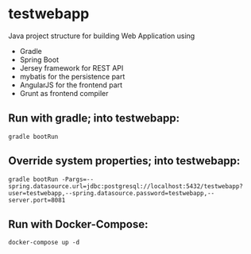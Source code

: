# testwebapp

Java project structure for building Web Application using

- Gradle
- Spring Boot
- Jersey framework for REST API
- mybatis for the persistence part
- AngularJS for the frontend part
- Grunt as frontend compiler

## Run with gradle; into testwebapp:

`gradle bootRun`

## Override system properties; into testwebapp:

`gradle bootRun -Pargs=--spring.datasource.url=jdbc:postgresql://localhost:5432/testwebapp?user=testwebapp,--spring.datasource.password=testwebapp,--server.port=8081`

## Run with Docker-Compose:

`docker-compose up -d`
